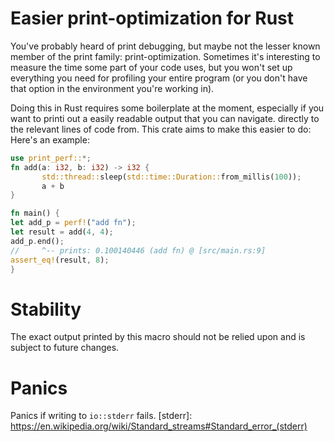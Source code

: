 # Easier print-optimization for Rust

You've probably heard of print debugging, but maybe not the lesser known
member of the print family: print-optimization. 
Sometimes it's interesting to measure the time some part of your code uses, 
but you won't set up everything you need for profiling your entire program 
(or you don't have that option in the environment you're working in).


Doing this in Rust requires some boilerplate at the moment, especially if 
you want to printi out a easily readable output that you can navigate. 
directly to the relevant lines of code from. This crate aims to make this
easier to do:
Here's an example:

```rust
use print_perf::*;
fn add(a: i32, b: i32) -> i32 {
       std::thread::sleep(std::time::Duration::from_millis(100));
       a + b
}

fn main() {
let add_p = perf!("add fn");
let result = add(4, 4);
add_p.end();
//     ^-- prints: 0.100140446 (add fn) @ [src/main.rs:9]
assert_eq!(result, 8);
}
```

# Stability

The exact output printed by this macro should not be relied upon
and is subject to future changes.

# Panics

Panics if writing to `io::stderr` fails.
[stderr]: https://en.wikipedia.org/wiki/Standard_streams#Standard_error_(stderr)